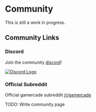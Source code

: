 # Community

This is still a work in progress.

## Community Links

### Discord

Join the community [discord](https://discord.gg/Qafv2Fpt5j)!

[![Discord Logo](/img/Discord-Logo+Wordmark-Color.svg)](https://discord.gg/Qafv2Fpt5j)

### Official Subreddit

Official gamercade subreddit [/r/gamercade](https://reddit.com/r/gamercade/)

TODO: Write community page

